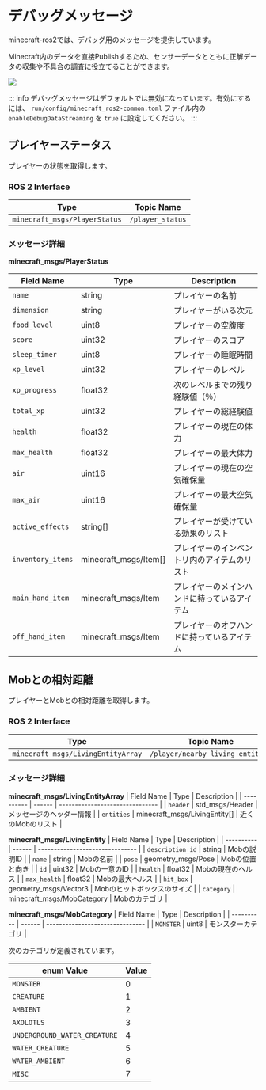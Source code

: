 # デバッグメッセージ

minecraft-ros2では、デバッグ用のメッセージを提供しています。

Minecraft内のデータを直接Publishするため、センサーデータとともに正解データの収集や不具合の調査に役立てることができます。

![](/images/debug_msgs.png)

::: info
デバッグメッセージはデフォルトでは無効になっています。有効にするには、 `run/config/minecraft_ros2-common.toml` ファイル内の `enableDebugDataStreaming` を `true` に設定してください。
:::

## プレイヤーステータス
プレイヤーの状態を取得します。

### ROS 2 Interface

| Type                          | Topic Name       |
| ----------------------------- | ---------------- |
| `minecraft_msgs/PlayerStatus` | `/player_status` |

### メッセージ詳細

**minecraft_msgs/PlayerStatus**

| Field Name | Type   | Description                     |
| ---------- | ------ | ------------------------------- |
| `name` | string | プレイヤーの名前 |
| `dimension` | string | プレイヤーがいる次元 |
| `food_level` | uint8  | プレイヤーの空腹度 |
| `score` | uint32 | プレイヤーのスコア |
| `sleep_timer` | uint8  | プレイヤーの睡眠時間 |
| `xp_level` | uint32 | プレイヤーのレベル |
| `xp_progress` | float32 | 次のレベルまでの残り経験値（％） |
| `total_xp` | uint32 | プレイヤーの総経験値 |
| `health` | float32 | プレイヤーの現在の体力 |
| `max_health` | float32 | プレイヤーの最大体力 |
| `air` | uint16 | プレイヤーの現在の空気確保量 |
| `max_air` | uint16 | プレイヤーの最大空気確保量 |
| `active_effects` | string[] | プレイヤーが受けている効果のリスト |
| `inventory_items` | minecraft_msgs/Item[] | プレイヤーのインベントリ内のアイテムのリスト |
| `main_hand_item` | minecraft_msgs/Item | プレイヤーのメインハンドに持っているアイテム |
| `off_hand_item` | minecraft_msgs/Item | プレイヤーのオフハンドに持っているアイテム |

## Mobとの相対距離
プレイヤーとMobとの相対距離を取得します。

### ROS 2 Interface
| Type                          | Topic Name       |
| ----------------------------- | ---------------- |
| `minecraft_msgs/LivingEntityArray` | `/player/nearby_living_entities` |

### メッセージ詳細

**minecraft_msgs/LivingEntityArray**
| Field Name | Type   | Description                     |
| ---------- | ------ | ------------------------------- |
| `header` | std_msgs/Header | メッセージのヘッダー情報 |
| `entities` | minecraft_msgs/LivingEntity[] | 近くのMobのリスト |

**minecraft_msgs/LivingEntity**
| Field Name | Type   | Description                     |
| ---------- | ------ | ------------------------------- |
| `description_id` | string | Mobの説明ID |
| `name` | string | Mobの名前 |
| `pose` | geometry_msgs/Pose | Mobの位置と向き |
| `id` | uint32 | Mobの一意のID |
| `health` | float32 | Mobの現在のヘルス |
| `max_health` | float32 | Mobの最大ヘルス |
| `hit_box` | geometry_msgs/Vector3 | Mobのヒットボックスのサイズ |
| `category` | minecraft_msgs/MobCategory | Mobのカテゴリ |

**minecraft_msgs/MobCategory**
| Field Name | Type   | Description                     |
| ---------- | ------ | ------------------------------- |
| `MONSTER` | uint8 | モンスターカテゴリ |

次のカテゴリが定義されています。

| enum Value | Value |
| ---------- | ----- |
| `MONSTER` | 0 |
| `CREATURE` | 1 |
| `AMBIENT` | 2 |
| `AXOLOTLS` | 3 |
| `UNDERGROUND_WATER_CREATURE` | 4 |
| `WATER_CREATURE` | 5 |
| `WATER_AMBIENT` | 6 |
| `MISC` | 7 |